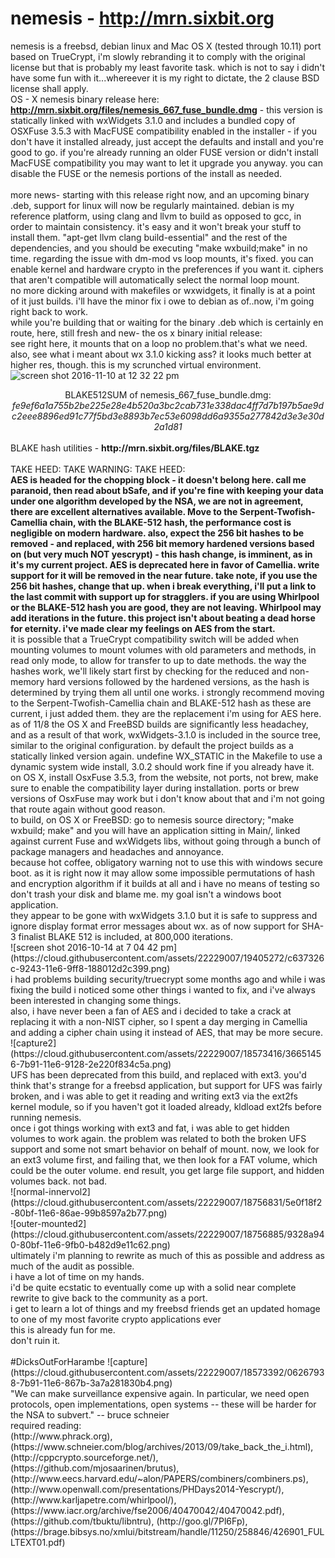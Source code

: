 # nemesis - http://mrn.sixbit.org
nemesis is a freebsd, debian linux and Mac OS X (tested through 10.11) port based on TrueCrypt, i'm slowly rebranding it to comply with the original license but that is probably my least favorite task. which is not to say i didn't have some fun with it...whereever it is my right to dictate, the 2 clause BSD license shall apply.<br>
OS - X nemesis binary release here: <b>http://mrn.sixbit.org/files/nemesis_667_fuse_bundle.dmg</b> - this version is statically linked with wxWidgets 3.1.0 and includes a bundled copy of OSXFuse 3.5.3 with MacFUSE compatibility enabled in the installer - if you don't have it installed already, just accept the defaults and install and you're good to go. if you're already running an older FUSE version or didn't install MacFUSE compatibility you may want to let it upgrade you anyway. you can disable the FUSE or the nemesis portions of the install as needed.<br><br>
more news- starting with this release right now, and an upcoming binary .deb, support for linux will now be regularly maintained. debian is my reference platform, using clang and llvm to build as opposed to gcc, in order to maintain consistency. it's easy and it won't break your stuff to install them. "apt-get llvm clang build-essential" and the rest of the dependencies, and you should be executing "make wxbuild;make" in no time. regarding the issue with dm-mod vs loop mounts, it's fixed. you can enable kernel and hardware crypto in the preferences if you want it. ciphers that aren't compatible will automatically select the normal loop mount.<br>
no more dicking around with makefiles or wxwidgets, it finally is at a point of it just builds. i'll have the minor fix i owe to debian as of..now, i'm going right back to work.<br>
while you're building that or waiting for the binary .deb which is certainly en route, here, still fresh and new- the os x binary initial release:<br>
see right here, it mounts that on a loop no problem.that's what we need. also, see what i meant about wx 3.1.0 kicking ass? it looks much better at higher res, though. this is my scrunched virtual environment.<br>
![screen shot 2016-11-10 at 12 32 22 pm](https://cloud.githubusercontent.com/assets/22229007/20188149/5ca4ce56-a745-11e6-8474-8209d4badc04.png)<br>
<center>BLAKE512SUM of nemesis_667_fuse_bundle.dmg: <i>fe9ef6a1a755b2be225e28e4b520a3bc2cab731e338dac4ff7d7b197b5ae9dc2eee8896ed91c77f5bd3e8893b7ec53e6098dd6a9355a277842d3e3e30d2a1d81</i></center><br>
BLAKE hash utilities - <b>http://mrn.sixbit.org/files/BLAKE.tgz</b>
<br><br>
TAKE HEED: TAKE WARNING: TAKE HEED:<br>
<b>AES is headed for the chopping block - it doesn't belong here. call me paranoid, then read about bSafe, and if you're fine with keeping your data under one algorithm developed by the NSA, we are not in agreement, there are excellent alternatives available. Move to the Serpent-Twofish-Camellia chain, with the BLAKE-512 hash, the performance cost is negligible on modern hardware. also, expect the 256 bit hashes to be removed - and replaced, with 256 bit memory hardened versions based on (but very much NOT yescrypt) - this hash change, is imminent, as in it's my current project. AES is deprecated here in favor of Camellia. write support for it will be removed in the near future. take note, if you use the 256 bit hashes, change that up. when i break everything, i'll put a link to the last commit with support up for stragglers. if you are using Whirlpool or the BLAKE-512 hash you are good, they are not leaving. Whirlpool may add iterations in the future. this project isn't about beating a dead horse for eternity. i've made clear my feelings on AES from the start.<br></b>
it is possible that a TrueCrypt compatibility switch will be added when mounting volumes to mount volumes with old parameters and methods, in read only mode, to allow for transfer to up to date methods. the way the hashes work, we'll likely start first by checking for the reduced and non-memory hard versions followed by the hardened versions, as the hash is determined by trying them all until one works. i strongly recommend moving to the Serpent-Twofish-Camellia chain and BLAKE-512 hash as these are current, i just added them. they are the replacement i'm using for AES here.<br>
as of 11/8 the OS X and FreeBSD builds are significantly less headachey, and as a result of that work, wxWidgets-3.1.0 is included in the source tree, similar to the original configuration. by default the project builds as a statically linked version again. undefine WX_STATIC in the Makefile to use a dynamic system wide install, 3.0.2 should work fine if you already have it. on OS X, install OsxFuse 3.5.3, from the website, not ports, not brew, make sure to enable the compatibility layer during installation. ports or brew versions of OsxFuse may work but i don't know about that and i'm not going that route again without good reason.<br>
to build, on OS X or FreeBSD: go to nemesis source directory; "make wxbuild; make" and you will have an application  sitting in Main/, linked against current Fuse and wxWidgets libs, without going through a bunch of package managers and headaches and annoyance.<br>
because hot coffee, obligatory warning not to use this with windows secure boot. as it is right now it may allow some impossible permutations of hash and encryption algorithm if it builds at all and i have no means of testing so don't trash your disk and blame me. my goal isn't a windows boot application.<br>
they appear to be gone with wxWidgets 3.1.0 but it is safe to suppress and ignore display format error messages about wx.
as of now support for SHA-3 finalist BLAKE 512 is included, at 800,000 iterations.<br>
![screen shot 2016-10-14 at 7 04 42 pm](https://cloud.githubusercontent.com/assets/22229007/19405272/c637326c-9243-11e6-9ff8-188012d2c399.png)<br>
i had problems building security/truecrypt some months ago and while i was fixing the build i noticed some other things i wanted to fix, and i've always been interested in changing some things.<br>
also, i have never been a fan of AES and i decided to take a crack at replacing it with a non-NIST cipher, so I spent a day merging in Camellia and adding a cipher chain using it instead of AES, that may be more secure.<br>
![capture2](https://cloud.githubusercontent.com/assets/22229007/18573416/36651456-7b91-11e6-9128-2e220f834c5a.png)<br>
UFS has been deprecated from this build, and replaced with ext3. you'd think that's strange for a freebsd application, but support for UFS was fairly broken, and i was able to get it reading and writing ext3 via the ext2fs kernel module, so if you haven't got it loaded already, kldload ext2fs before running nemesis.<br>
once i got things working with ext3 and fat, i was able to get hidden volumes to work again. the problem was related to both the broken UFS support and some not smart behavior on behalf of mount. now, we look for an ext3 volume first, and failing that, we then look for a FAT volume, which could be the outer volume. end result, you get large file support, and hidden volumes back. not bad.<br>
![normal-innervol2](https://cloud.githubusercontent.com/assets/22229007/18756831/5e0f18f2-80bf-11e6-86ae-99b8597a2b77.png)<br>
![outer-mounted2](https://cloud.githubusercontent.com/assets/22229007/18756885/9328a940-80bf-11e6-9fb0-b482d9e11c62.png)<br>
ultimately i'm planning to rewrite as much of this as possible and address as much of the audit as possible.<br>
i have a lot of time on my hands.<br>
i'd be quite ecstatic to eventually come up with a solid near complete rewrite to give back to the community as a port.<br>
i get to learn a lot of things and my freebsd friends get an updated homage to one of my most favorite crypto applications ever<br>
this is already fun for me.<br>
don't ruin it.
<br>
<br>
#DicksOutForHarambe
![capture](https://cloud.githubusercontent.com/assets/22229007/18573392/06267938-7b91-11e6-867b-3a7a281830b4.png)
<br>
"We can make surveillance expensive again. In particular, we need open protocols, open implementations, open systems -- these will be harder for the NSA to subvert." -- bruce schneier<br>
required reading:<br>
(http://www.phrack.org), (https://www.schneier.com/blog/archives/2013/09/take_back_the_i.html), (http://cppcrypto.sourceforge.net/), (https://github.com/mjosaarinen/brutus), (http://www.eecs.harvard.edu/~alon/PAPERS/combiners/combiners.ps), (http://www.openwall.com/presentations/PHDays2014-Yescrypt/), (http://www.karljapetre.com/whirlpool/), (https://www.iacr.org/archive/fse2006/40470042/40470042.pdf), (https://github.com/tbuktu/libntru), (http://goo.gl/7Pl6Fp), (https://brage.bibsys.no/xmlui/bitstream/handle/11250/258846/426901_FULLTEXT01.pdf)<br>
